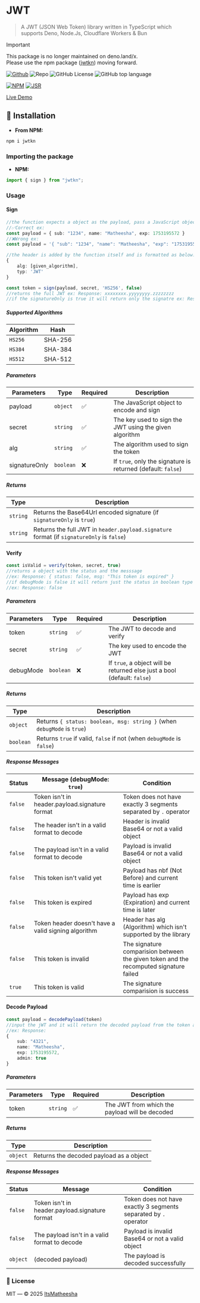 # JWT
> A JWT (JSON Web Token) library written in TypeScript which supports Deno, Node.Js, Cloudflare Workers & Bun

> [!IMPORTANT]
> This package is no longer maintained on deno.land/x.  
> Please use the npm package (<a href="https://www.npmjs.com/package/jwtkn">jwtkn</a>) moving forward.

[![Github](https://img.shields.io/badge/GitHub-100000?style=flat&logo=github&logoColor=white)](https://github.com/ItsMatheesha/jwt)
![Repo](https://img.shields.io/badge/ItsMatheesha-JWT-red)
![GitHub License](https://img.shields.io/github/license/ItsMatheesha/jwt)
![GitHub top language](https://img.shields.io/github/languages/top/ItsMatheesha/jwt)

[![NPM](https://skills.syvixor.com/api/icons?i=npm)](https://www.npmjs.com/package/jwtkn)
[![JSR](https://skills.syvixor.com/api/icons?i=jsr)](https://jsr.io/@usr/jwt)

[Live Demo](https://jw-sb.vercel.app/)

## 🔻 Installation
- **From NPM:**
```bash
npm i jwtkn
```
<!-- - **From JSR (JavaScript Registry)**
```bash
deno add jsr:@usr/jwt
``` -->

### Importing the package

<!-- - **JSR**
```ts
import * as jwt from "jsr:@usr/jwt";
``` -->
- **NPM:**
```ts
import { sign } from "jwtkn";
```

### Usage
#### Sign
```ts
//the function expects a object as the payload, pass a JavaScript object to get the expected result
//✅Correct ex:
const payload = { sub: "1234", name: "Matheesha", exp: 1753195572 }
//❌Wrong ex:
const payload = '{ "sub": "1234", "name": "Matheesha", "exp": "1753195572" }'
```
```ts
//the header is added by the function itself and is formatted as below:
{
    alg: [given_algorithm],
    typ: 'JWT'
}
```
```ts
const token = sign(payload, secret, 'HS256', false)
//returns the full JWT ex: Response: xxxxxxxx.yyyyyyyy.zzzzzzzz
//if the signatureOnly is true it will return only the signatre ex: Response: zzzzzzzz
```

##### Supported Algorithms

| Algorithm | Hash |
|-----------|------|
| `HS256` | SHA-256 |
| `HS384` | SHA-384 |
| `HS512` | SHA-512 |

##### Parameters

| Parameters | Type | Required | Description |
|------------|------|----------|-------------|
| payload | `object`  | ✅ | The JavaScript object to encode and sign |
| secret  | `string`  | ✅ | The key used to sign the <span title="JSON Web Token">JWT</span> using the given algorithm |
| alg | `string`  | ✅ | The algorithm used to sign the token |
| signatureOnly | `boolean` | ❌ | If `true`, only the signature is returned (default: `false`) |

##### Returns

| Type | Description |
|------|-------------|
| `string` | Returns the Base64Url encoded signature (if `signatureOnly` is `true`) |
| `string` | Returns the full <span title="JSON Web Token">JWT</span> in `header.payload.signature` format (if `signatureOnly` is `false`) |

#### Verify
```ts
const isValid = verify(token, secret, true)
//returns a object with the status and the messsage
//ex: Response: { status: false, msg: "This token is expired" }
//if debugMode is false it will return just the status in boolean type
//ex: Response: false
```

##### Parameters

| Parameters | Type | Required | Description |
|------------|------|----------|-------------|
| token | `string` | ✅ | The <span title="JSON Web Token">JWT</span> to decode and verify |
| secret | `string` | ✅ | The key used to encode the <span title="JSON Web Token">JWT</span> |
| debugMode | `boolean` | ❌ | If `true`, a object will be returned else just a bool (default: `false`) |

##### Returns

| Type | Description |
|------|-------------|
| `object` | Returns `{ status: boolean, msg: string }` (when `debugMode` is `true`) |
| `boolean` | Returns `true` if valid, `false` if not (when `debugMode` is `false`) |

##### Response Messages

| Status | Message (debugMode: `true`) | Condition |
|--------|-----------------------------|-----------|
| `false` | Token isn't in header.payload.signature format | Token does not have exactly 3 segments separated by `.` operator |
| `false` | The header isn't in a valid format to decode | Header is invalid Base64 or not a valid object |
| `false` | The payload isn't in a valid format to decode | Payload is invalid Base64 or not a valid object |
| `false` | This token isn't valid yet | Payload has nbf (Not Before) and current time is earlier |
| `false` | This token is expired | Payload has exp (Expiration) and current time is later |
| `false` | Token header doesn't have a valid signing algorithm | Header has alg (Algorithm) which isn't supported by the library |
| `false` | This token is invalid | The signature comparision between the given token and the recomputed signature failed |
| `true` | This token is valid | The signature comparision is success |

#### Decode Payload
```ts
const payload = decodePayload(token)
//input the jWT and it will return the decoded payload from the token as a JavaScript object (no secret key required)
//ex: Response: 
{
    sub: "4321",
    name: "Matheesha",
    exp: 1753195572,
    admin: true
}
```

##### Parameters

| Parameters | Type | Required | Description |
|------------|------|----------|-------------|
| token | `string` | ✅ | The <span title="JSON Web Token">JWT</span> from which the payload will be decoded |

##### Returns

| Type | Description |
|------|-------------|
| `object` | Returns the decoded payload as a object |

##### Response Messages

| Status | Message | Condition |
|--------|---------|-----------|
| `false` | Token isn't in header.payload.signature format | Token does not have exactly 3 segments separated by `.` operator |
| `false` | The payload isn't in a valid format to decode | Payload is invalid Base64 or not a valid object |
| `object` | (decoded payload) | The payload is decoded successfully |


### 📄 License
MIT — © 2025 [ItsMatheesha](https://github.com/ItsMatheesha)